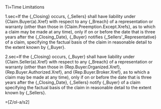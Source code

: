 Ti=Time Limitations

1.sec=If the {_Closing} occurs, {_Sellers} shall have liability under {Claim.Buyer(a).Xref} with respect to any {_Breach} of a representation or warranty (other than those in {Claim.Preemption.Except.Xrefs}, as to which a claim may be made at any time), only if on or before the date that is three years after the {_Closing_Date}, {_Buyer} notifies {_Sellers'_Representative} of a claim, specifying the factual basis of the claim in reasonable detail to the extent known by {_Buyer}.

2.sec=If the {_Closing} occurs, {_Buyer} shall have liability under {Claim.Seller(a).Xref} with respect to any {_Breach} of a representation or warranty (other than those in {Rep.Buyer.Organized.Xref}, {Rep.Buyer.Authorized.Xref}, and {Rep.Buyer.Broker.Xref}, as to which a claim may be made at any time), only if on or before the date that is three years after the {_Closing_Date}, {_Sellers} notify {_Buyer} of a claim specifying the factual basis of the claim in reasonable detail to the extent known by {_Sellers}.

=[Z/ol-a/s2]
